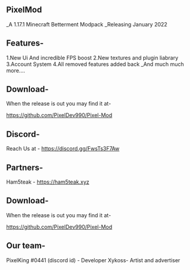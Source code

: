 ## PixelMod
_A 1.17.1 Minecraft Betterment Modpack
       _Releasing January 2022

## Features-
1.New Ui And incredible FPS boost
2.New textures and plugin liabrary
3.Account System
4.All removed features added back
_And much much more....

## Download-

When the release is out you may find it at-

https://github.com/PixelDev990/Pixel-Mod

## Discord-

Reach Us at - https://discord.gg/FwsTs3F7Aw

## Partners-

Ham5teak - https://ham5teak.xyz

## Download-

When the release is out you may find it at-

https://github.com/PixelDev990/Pixel-Mod

## Our team-

PixelKing #0441 (discord id) - Developer
Xykoss- Artist and advertiser

